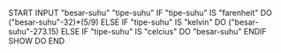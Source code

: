 START
INPUT "besar-suhu"
      "tipe-suhu"
IF "tipe-suhu" IS "farenheit"
    DO ("besar-suhu"-32)*(5/9)
ELSE
    IF "tipe-suhu" IS "kelvin"
        DO ("besar-suhu"-273.15)
ELSE
    IF "tipe-suhu" IS "celcius"
        DO "besar-suhu"
ENDIF
SHOW DO
END